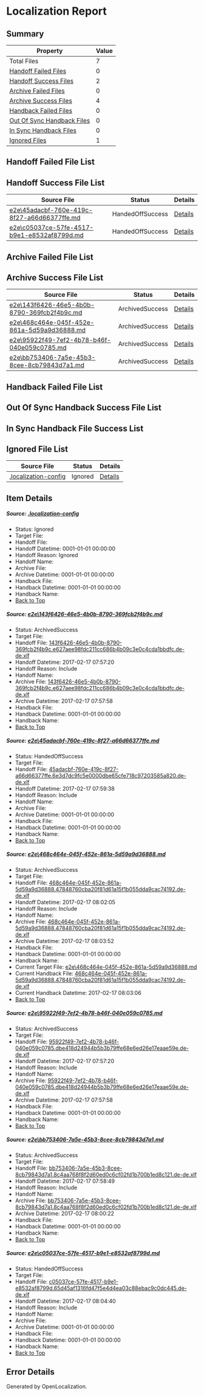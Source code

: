 # <a name='report-top'></a> Localization Report

## Summary
 Property | Value 
 -------- | ----- 
 Total Files | 7
[ Handoff Failed Files ](#handoff-failed-list)| 0
[ Handoff Success Files ](#handoff-success-list)| 2
[ Archive Failed Files ](#archive-failed-list)| 0
[ Archive Success Files ](#archive-success-list)| 4
[ Handback Failed Files ](#handback-failed-list)| 0
[ Out Of Sync Handback Files ](#outofsync-handback-success-list)| 0
[ In Sync Handback Files ](#insync-handback-success-list)| 0
[ Ignored Files ](#ignored-list)| 1

## <a name='handoff-failed-list'></a> Handoff Failed File List

## <a name='handoff-success-list'></a> Handoff Success File List
 Source File | Status | Details 
 ----------- | ------ | ------- 
 [e2e\45adacbf-760e-419c-8f27-a66d66377ffe.md](https://github.com/OpenLocalizationTestOrg/ol-test0/blob/8833e8cfed3216cee4b149660e167aa73e196007/e2e/45adacbf-760e-419c-8f27-a66d66377ffe.md) | HandedOffSuccess | [Details](#e4c4f1b6abfc5fa38c0c4ec10d57d0f5e3bb63fe2)
 [e2e\c05037ce-57fe-4517-b9e1-e8532af8799d.md](https://github.com/OpenLocalizationTestOrg/ol-test0/blob/7c094a97773e8f1e7e4180da4c56ec6721d2ee90/e2e/c05037ce-57fe-4517-b9e1-e8532af8799d.md) | HandedOffSuccess | [Details](#acea02ea4a7bdb82b6ba85e94f3517ec34e6ccbd6)

## <a name='archive-failed-list'></a> Archive Failed File List

## <a name='archive-success-list'></a> Archive Success File List
 Source File | Status | Details 
 ----------- | ------ | ------- 
 [e2e\143f6426-46e5-4b0b-8790-369fcb2f4b9c.md](https://github.com/OpenLocalizationTestOrg/ol-test0/blob/968c9ee87147a502bd5325e0bafab96b7b74f6b1/e2e/143f6426-46e5-4b0b-8790-369fcb2f4b9c.md) | ArchivedSuccess | [Details](#e6c7cca24e0141d79b299d120a723f5874037eae1)
 [e2e\468c464e-045f-452e-861a-5d59a9d36888.md](https://github.com/OpenLocalizationTestOrg/ol-test0/blob/e7975e70b8cc84a154f917f2b0b445d5213a5924/e2e/468c464e-045f-452e-861a-5d59a9d36888.md) | ArchivedSuccess | [Details](#3238240124018f2d44b9fccd8f0c6df2002e27863)
 [e2e\95922f49-7ef2-4b78-b46f-040e059c0785.md](https://github.com/OpenLocalizationTestOrg/ol-test0/blob/968c9ee87147a502bd5325e0bafab96b7b74f6b1/e2e/95922f49-7ef2-4b78-b46f-040e059c0785.md) | ArchivedSuccess | [Details](#a88a3539ecf9067b82cfd80ea396b61c9dd0608a4)
 [e2e\bb753406-7a5e-45b3-8cee-8cb79843d7a1.md](https://github.com/OpenLocalizationTestOrg/ol-test0/blob/e11f295d3af0ab708bd060672bdfc38347b69616/e2e/bb753406-7a5e-45b3-8cee-8cb79843d7a1.md) | ArchivedSuccess | [Details](#02a2df381c6c373d0154d87139fe1b7f9f61a2285)

## <a name='handback-failed-list'></a> Handback Failed File List

## <a name='outofsync-handback-success-list'></a> Out Of Sync Handback Success File List

## <a name='insync-handback-success-list'></a> In Sync Handback File Success List

## <a name='ignored-list'></a> Ignored File List
 Source File | Status | Details 
 ----------- | ------ | ------- 
 [.localization-config](https://github.com/OpenLocalizationTestOrg/ol-test0/blob/7c094a97773e8f1e7e4180da4c56ec6721d2ee90/.localization-config) | Ignored | [Details](#cb0632cf59c1387fc1742bfb9fa3c47f87e2e5c90)

## Item Details
##### <a name='cb0632cf59c1387fc1742bfb9fa3c47f87e2e5c90'></a> Source: [.localization-config](https://github.com/OpenLocalizationTestOrg/ol-test0/blob/7c094a97773e8f1e7e4180da4c56ec6721d2ee90/.localization-config)
* Status: Ignored
* Target File: 
* Handoff File: 
* Handoff Datetime: 0001-01-01 00:00:00
* Handoff Reason: Ignored
* Handoff Name: 
* Archive File: 
* Archive Datetime: 0001-01-01 00:00:00
* Handback File: 
* Handback Datetime: 0001-01-01 00:00:00
* Handback Name: 
* [Back to Top](#report-top)

##### <a name='e6c7cca24e0141d79b299d120a723f5874037eae1'></a> Source: [e2e\143f6426-46e5-4b0b-8790-369fcb2f4b9c.md](https://github.com/OpenLocalizationTestOrg/ol-test0/blob/968c9ee87147a502bd5325e0bafab96b7b74f6b1/e2e/143f6426-46e5-4b0b-8790-369fcb2f4b9c.md)
* Status: ArchivedSuccess
* Target File: 
* Handoff File: [143f6426-46e5-4b0b-8790-369fcb2f4b9c.e627aee98fdc211cc686b4b09c3e0c4cda1bbdfc.de-de.xlf](https://github.com/OpenLocalizationTestOrg/ol-test4-handoff/blob/7c49ef6ccac3313d279b4f2e42805786f8de7bc9/ol-handoff/OpenLocalizationTestOrg/ol-test4-dede/xinjiang/ht/143f6426-46e5-4b0b-8790-369fcb2f4b9c.e627aee98fdc211cc686b4b09c3e0c4cda1bbdfc.de-de.xlf)
* Handoff Datetime: 2017-02-17 07:57:20
* Handoff Reason: Include
* Handoff Name: 
* Archive File: [143f6426-46e5-4b0b-8790-369fcb2f4b9c.e627aee98fdc211cc686b4b09c3e0c4cda1bbdfc.de-de.xlf](https://github.com/OpenLocalizationTestOrg/ol-test4-handoff/blob/930e7f2f81c4ee414462569a97ac2f7e42ff5466/ol-archive/OpenLocalizationTestOrg/ol-test4-dede/xinjiang/ht/143f6426-46e5-4b0b-8790-369fcb2f4b9c.e627aee98fdc211cc686b4b09c3e0c4cda1bbdfc.de-de.xlf)
* Archive Datetime: 2017-02-17 07:57:58
* Handback File: 
* Handback Datetime: 0001-01-01 00:00:00
* Handback Name: 
* [Back to Top](#report-top)

##### <a name='e4c4f1b6abfc5fa38c0c4ec10d57d0f5e3bb63fe2'></a> Source: [e2e\45adacbf-760e-419c-8f27-a66d66377ffe.md](https://github.com/OpenLocalizationTestOrg/ol-test0/blob/8833e8cfed3216cee4b149660e167aa73e196007/e2e/45adacbf-760e-419c-8f27-a66d66377ffe.md)
* Status: HandedOffSuccess
* Target File: 
* Handoff File: [45adacbf-760e-419c-8f27-a66d66377ffe.6e3d7dc9fc5e0000dbe65cfe718c97203585a820.de-de.xlf](https://github.com/OpenLocalizationTestOrg/ol-test4-handoff/blob/98a06cbb222519046d7f8cd9adb95927cfbcae45/ol-handoff/OpenLocalizationTestOrg/ol-test4-dede/xinjiang/ht/45adacbf-760e-419c-8f27-a66d66377ffe.6e3d7dc9fc5e0000dbe65cfe718c97203585a820.de-de.xlf)
* Handoff Datetime: 2017-02-17 07:59:38
* Handoff Reason: Include
* Handoff Name: 
* Archive File: 
* Archive Datetime: 0001-01-01 00:00:00
* Handback File: 
* Handback Datetime: 0001-01-01 00:00:00
* Handback Name: 
* [Back to Top](#report-top)

##### <a name='3238240124018f2d44b9fccd8f0c6df2002e27863'></a> Source: [e2e\468c464e-045f-452e-861a-5d59a9d36888.md](https://github.com/OpenLocalizationTestOrg/ol-test0/blob/e7975e70b8cc84a154f917f2b0b445d5213a5924/e2e/468c464e-045f-452e-861a-5d59a9d36888.md)
* Status: ArchivedSuccess
* Target File: 
* Handoff File: [468c464e-045f-452e-861a-5d59a9d36888.47848760cba20f81d61a15f1b055dda9cac74192.de-de.xlf](https://github.com/OpenLocalizationTestOrg/ol-test4-handoff/blob/f98016ca32dcd4a387093dd78508d1920c16bf16/ol-handoff/OpenLocalizationTestOrg/ol-test4-dede/xinjiang/ht/468c464e-045f-452e-861a-5d59a9d36888.47848760cba20f81d61a15f1b055dda9cac74192.de-de.xlf)
* Handoff Datetime: 2017-02-17 08:02:05
* Handoff Reason: Include
* Handoff Name: 
* Archive File: [468c464e-045f-452e-861a-5d59a9d36888.47848760cba20f81d61a15f1b055dda9cac74192.de-de.xlf](https://github.com/OpenLocalizationTestOrg/ol-test4-handoff/blob/705f6527cbe2f652c7f764b541bf67ac0f8533e0/ol-archive/OpenLocalizationTestOrg/ol-test4-dede/xinjiang/ht/468c464e-045f-452e-861a-5d59a9d36888.47848760cba20f81d61a15f1b055dda9cac74192.de-de.xlf)
* Archive Datetime: 2017-02-17 08:03:52
* Handback File: 
* Handback Datetime: 0001-01-01 00:00:00
* Handback Name: 
* Current Target File: [e2e\468c464e-045f-452e-861a-5d59a9d36888.md](https://github.com/OpenLocalizationTestOrg/ol-test4-dede/blob/b487f93a77a99a5809da56d5058090897c8b675a/e2e/468c464e-045f-452e-861a-5d59a9d36888.md)
* Current Handback File: [468c464e-045f-452e-861a-5d59a9d36888.47848760cba20f81d61a15f1b055dda9cac74192.de-de.xlf](https://github.com/OpenLocalizationTestOrg/ol-test4-handback/blob/caba822997f9c958fffa7ede23c3d4722495f90e/ol-handback/OpenLocalizationTestOrg/ol-test4-dede/xinjiang/ht/468c464e-045f-452e-861a-5d59a9d36888.47848760cba20f81d61a15f1b055dda9cac74192.de-de.xlf)
* Current Handback Datetime: 2017-02-17 08:03:06
* [Back to Top](#report-top)

##### <a name='a88a3539ecf9067b82cfd80ea396b61c9dd0608a4'></a> Source: [e2e\95922f49-7ef2-4b78-b46f-040e059c0785.md](https://github.com/OpenLocalizationTestOrg/ol-test0/blob/968c9ee87147a502bd5325e0bafab96b7b74f6b1/e2e/95922f49-7ef2-4b78-b46f-040e059c0785.md)
* Status: ArchivedSuccess
* Target File: 
* Handoff File: [95922f49-7ef2-4b78-b46f-040e059c0785.dbe418d24944b5b3b79ffe68e6ed26e17eaae59e.de-de.xlf](https://github.com/OpenLocalizationTestOrg/ol-test4-handoff/blob/7c49ef6ccac3313d279b4f2e42805786f8de7bc9/ol-handoff/OpenLocalizationTestOrg/ol-test4-dede/xinjiang/ht/95922f49-7ef2-4b78-b46f-040e059c0785.dbe418d24944b5b3b79ffe68e6ed26e17eaae59e.de-de.xlf)
* Handoff Datetime: 2017-02-17 07:57:20
* Handoff Reason: Include
* Handoff Name: 
* Archive File: [95922f49-7ef2-4b78-b46f-040e059c0785.dbe418d24944b5b3b79ffe68e6ed26e17eaae59e.de-de.xlf](https://github.com/OpenLocalizationTestOrg/ol-test4-handoff/blob/930e7f2f81c4ee414462569a97ac2f7e42ff5466/ol-archive/OpenLocalizationTestOrg/ol-test4-dede/xinjiang/ht/95922f49-7ef2-4b78-b46f-040e059c0785.dbe418d24944b5b3b79ffe68e6ed26e17eaae59e.de-de.xlf)
* Archive Datetime: 2017-02-17 07:57:58
* Handback File: 
* Handback Datetime: 0001-01-01 00:00:00
* Handback Name: 
* [Back to Top](#report-top)

##### <a name='02a2df381c6c373d0154d87139fe1b7f9f61a2285'></a> Source: [e2e\bb753406-7a5e-45b3-8cee-8cb79843d7a1.md](https://github.com/OpenLocalizationTestOrg/ol-test0/blob/e11f295d3af0ab708bd060672bdfc38347b69616/e2e/bb753406-7a5e-45b3-8cee-8cb79843d7a1.md)
* Status: ArchivedSuccess
* Target File: 
* Handoff File: [bb753406-7a5e-45b3-8cee-8cb79843d7a1.8c4aa768f8f2d60ed0c6cf02fd1b700b1ed8c121.de-de.xlf](https://github.com/OpenLocalizationTestOrg/ol-test4-handoff/blob/58694adb35ef72af84bbe2b1973bf3d00482cbf9/ol-handoff/OpenLocalizationTestOrg/ol-test4-dede/xinjiang/ht/bb753406-7a5e-45b3-8cee-8cb79843d7a1.8c4aa768f8f2d60ed0c6cf02fd1b700b1ed8c121.de-de.xlf)
* Handoff Datetime: 2017-02-17 07:58:49
* Handoff Reason: Include
* Handoff Name: 
* Archive File: [bb753406-7a5e-45b3-8cee-8cb79843d7a1.8c4aa768f8f2d60ed0c6cf02fd1b700b1ed8c121.de-de.xlf](https://github.com/OpenLocalizationTestOrg/ol-test4-handoff/blob/bef18e2c826756f95bef2fc2d26b8bcc24f0f4b0/ol-archive/OpenLocalizationTestOrg/ol-test4-dede/xinjiang/ht/bb753406-7a5e-45b3-8cee-8cb79843d7a1.8c4aa768f8f2d60ed0c6cf02fd1b700b1ed8c121.de-de.xlf)
* Archive Datetime: 2017-02-17 08:00:22
* Handback File: 
* Handback Datetime: 0001-01-01 00:00:00
* Handback Name: 
* [Back to Top](#report-top)

##### <a name='acea02ea4a7bdb82b6ba85e94f3517ec34e6ccbd6'></a> Source: [e2e\c05037ce-57fe-4517-b9e1-e8532af8799d.md](https://github.com/OpenLocalizationTestOrg/ol-test0/blob/7c094a97773e8f1e7e4180da4c56ec6721d2ee90/e2e/c05037ce-57fe-4517-b9e1-e8532af8799d.md)
* Status: HandedOffSuccess
* Target File: 
* Handoff File: [c05037ce-57fe-4517-b9e1-e8532af8799d.65d45af1316fd47f5e4d4ea03c88ebac9c0dc445.de-de.xlf](https://github.com/OpenLocalizationTestOrg/ol-test4-handoff/blob/c708f8a81c0d0ecaed885b69941de0fd349aee7a/ol-handoff/OpenLocalizationTestOrg/ol-test4-dede/xinjiang/ht/c05037ce-57fe-4517-b9e1-e8532af8799d.65d45af1316fd47f5e4d4ea03c88ebac9c0dc445.de-de.xlf)
* Handoff Datetime: 2017-02-17 08:04:40
* Handoff Reason: Include
* Handoff Name: 
* Archive File: 
* Archive Datetime: 0001-01-01 00:00:00
* Handback File: 
* Handback Datetime: 0001-01-01 00:00:00
* Handback Name: 
* [Back to Top](#report-top)


## Error Details

Generated by OpenLocalization.
